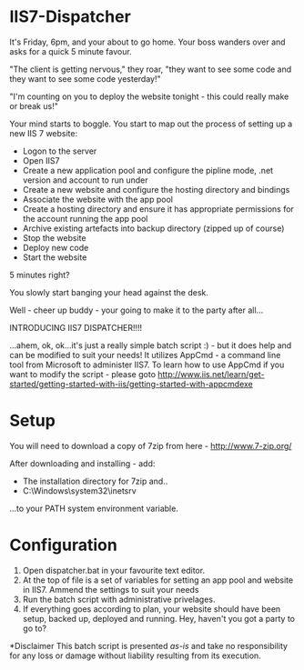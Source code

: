 IIS7-Dispatcher
===============

It's Friday, 6pm, and your about to go home. Your boss wanders over and asks for a quick 5 minute favour.

"The client is getting nervous," they roar, "they want to see some code and they want to see some code yesterday!"

"I'm counting on you to deploy the website tonight - this could really make or break us!"

Your mind starts to boggle. You start to map out the process of setting up a new IIS 7 website:
  - Logon to the server
  - Open IIS7
  - Create a new application pool and configure the pipline mode, .net version and account to run under
  - Create a new website and configure the hosting directory and bindings
  - Associate the website with the app pool
  - Create a hosting directory and ensure it has appropriate permissions for the account running the app pool
  - Archive existing artefacts into backup directory (zipped up of course)
  - Stop the website
  - Deploy new code
  - Start the website

5 minutes right?

You slowly start banging your head against the desk.

Well - cheer up buddy - your going to make it to the party after all...

INTRODUCING IIS7 DISPATCHER!!!!

...ahem, ok, ok...it's just a really simple batch script :) - but it does help and can be modified to suit your needs!
It utilizes AppCmd - a command line tool from Microsoft to administer IIS7. To learn how to use AppCmd if you want to modify the script - please goto http://www.iis.net/learn/get-started/getting-started-with-iis/getting-started-with-appcmdexe


Setup
=====
You will need to download a copy of 7zip from here - http://www.7-zip.org/

After downloading and installing - add:
  - The installation directory for 7zip and..
  - C:\Windows\system32\inetsrv

...to your PATH system environment variable.


Configuration
=============
1. Open dispatcher.bat in your favourite text editor.
2. At the top of file is a set of variables for setting an app pool and website in IIS7. Ammend the settings to suit your needs
3. Run the batch script with administrative privelages.
4. If everything goes according to plan, your website should have been setup, backed up, deployed and running. Hey, haven't you got a party to go to?

*Disclaimer
This batch script is presented *as-is* and take no responsibility for any loss or damage without liability resulting from its execution.
